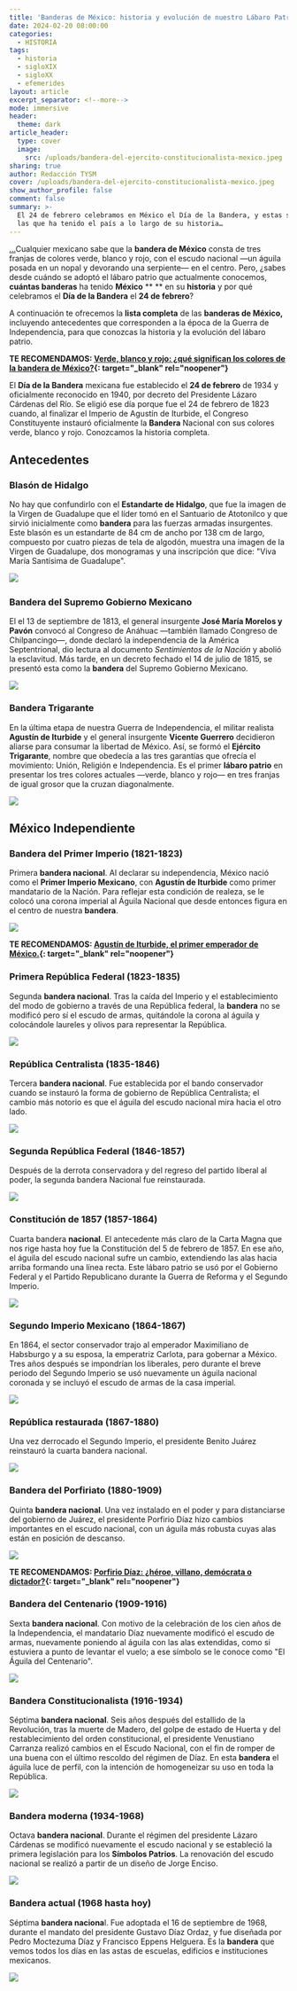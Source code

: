 ```yaml
---
title: 'Banderas de México: historia y evolución de nuestro Lábaro Patrio'
date: 2024-02-20 08:00:00
categories:
  - HISTORIA
tags:
  - historia
  - sigloXIX
  - sigloXX
  - efemerides
layout: article
excerpt_separator: <!--more-->
mode: immersive
header:
  theme: dark
article_header:
  type: cover
  image:
    src: /uploads/bandera-del-ejercito-constitucionalista-mexico.jpeg
sharing: true
author: Redacción TYSM
cover: /uploads/bandera-del-ejercito-constitucionalista-mexico.jpeg
show_author_profile: false
comment: false
summary: >-
  El 24 de febrero celebramos en México el Día de la Bandera, y estas son todas
  las que ha tenido el país a lo largo de su historia…
---
```

[...](__notset__)Cualquier mexicano sabe que la **bandera de México** consta de tres franjas de colores verde, blanco y rojo, con el escudo nacional —un águila posada en un nopal y devorando una serpiente— en el centro. Pero, ¿sabes desde cuándo se adoptó el lábaro patrio que actualmente conocemos, **cuántas banderas** ha tenido **México** ** ** en su **historia** y por qué celebramos el **Día de la Bandera** el **24 de febrero**?

A continuación te ofrecemos la **lista completa** de las **banderas de México,** incluyendo antecedentes que corresponden a la época de la Guerra de Independencia, para que conozcas la historia y la evolución del lábaro patrio.

**TE RECOMENDAMOS: [Verde, blanco y rojo: ¿qué significan los colores de la bandera de México?](https://blog.tonoysumariachi.com/mexicanisimos/2022/11/24/verde-blanco-y-rojo-que-significan-los-colores-de-bandera-de-mexico.html){: target="_blank" rel="noopener"}**

El **Día de la Bandera** mexicana fue establecido el **24 de febrero** de 1934 y oficialmente reconocido en 1940, por decreto del Presidente Lázaro Cárdenas del Río. Se eligió ese día porque fue el 24 de febrero de 1823 cuando, al finalizar el Imperio de Agustín de Iturbide, el Congreso Constituyente instauró oficialmente la **Bandera** Nacional con sus colores verde, blanco y rojo. Conozcamos la historia completa.

## Antecedentes

### Blasón de Hidalgo

No hay que confundirlo con el **Estandarte de Hidalgo**, que fue la imagen de la Virgen de Guadalupe que el líder tomó en el Santuario de Atotonilco y que sirvió inicialmente como **bandera** para las fuerzas armadas insurgentes. Este blasón es un estandarte de 84 cm de ancho por 138 cm de largo, compuesto por cuatro piezas de tela de algodón, muestra una imagen de la Virgen de Guadalupe, dos monogramas y una inscripción que dice: "Viva María Santísima de Guadalupe".

​​​​![](https://upload.wikimedia.org/wikipedia/commons/thumb/1/1e/Estandarte_1_de_Miguel_Hidalgo_MNH.jpg/598px-Estandarte_1_de_Miguel_Hidalgo_MNH.jpg)

### Bandera del Supremo Gobierno Mexicano

El el 13 de septiembre de 1813, el general insurgente **José María Morelos y Pavón** convocó al Congreso de Anáhuac —también llamado Congreso de Chilpancingo—, donde declaró la independencia de la América Septentrional, dio lectura al documento *Sentimientos de la Nación* y abolió la esclavitud. Más tarde, en un decreto fechado el 14 de julio de 1815, se presentó esta como la **bandera** del Supremo Gobierno Mexicano.

![](https://upload.wikimedia.org/wikipedia/commons/thumb/6/60/Bandera_del_Supremo_Gobierno_Mexicano.svg/1024px-Bandera_del_Supremo_Gobierno_Mexicano.svg.png)

### Bandera Trigarante

En la última etapa de nuestra Guerra de Independencia, el militar realista **Agustín de Iturbide** y el general insurgente **Vicente Guerrero** decidieron aliarse para consumar la libertad de México. Así, se formó el **Ejército Trigarante**, nombre que obedecía a las tres garantías que ofrecía el movimiento: Unión, Religión e Independencia. Es el primer **lábaro patrio** en presentar los tres colores actuales —verde, blanco y rojo— en tres franjas de igual grosor que la cruzan diagonalmente.

![](https://upload.wikimedia.org/wikipedia/commons/thumb/7/77/Flag_of_the_Three_Guarantees.svg/1024px-Flag_of_the_Three_Guarantees.svg.png)

## México Independiente

### Bandera del Primer Imperio (1821-1823)

Primera **bandera nacional**. Al declarar su independencia, México nació como el **Primer Imperio Mexicano**, con **Agustín de Iturbide** como primer mandatario de la Nación. Para reflejar esta condición de realeza, se le colocó una corona imperial al Águila Nacional que desde entonces figura en el centro de nuestra **bandera**.

![](https://upload.wikimedia.org/wikipedia/commons/thumb/4/42/Flag_of_Mexico_%281821_-_1823%29.png/1024px-Flag_of_Mexico_%281821_-_1823%29.png)

**TE RECOMENDAMOS: [Agustín de Iturbide, el primer emperador de México.](https://blog.tonoysumariachi.com/historia/2023/05/17/agustin-de-inturbide-primer-presidente-de-mexico.html){: target="_blank" rel="noopener"}**

### Primera República Federal (1823-1835)

Segunda **bandera nacional**. Tras la caída del Imperio y el establecimiento del modo de gobierno a través de una República federal, la **bandera** no se modificó pero sí el escudo de armas, quitándole la corona al águila y colocándole laureles y olivos para representar la República.

![](https://upload.wikimedia.org/wikipedia/commons/thumb/e/e2/Bandera_de_la_Primera_Rep%C3%BAblica_Federal_de_los_Estados_Unidos_Mexicanos.svg/1024px-Bandera_de_la_Primera_Rep%C3%BAblica_Federal_de_los_Estados_Unidos_Mexicanos.svg.png)

### República Centralista (1835-1846)

Tercera **bandera nacional**. Fue establecida por el bando conservador cuando se instauró la forma de gobierno de República Centralista; el cambio más notorio es que el águila del escudo nacional mira hacia el otro lado.

![](https://upload.wikimedia.org/wikipedia/commons/thumb/f/f5/Bandera_de_la_Rep%C3%BAblica_Central_Mexicana.svg/1024px-Bandera_de_la_Rep%C3%BAblica_Central_Mexicana.svg.png)

### Segunda República Federal (1846-1857)

Después de la derrota conservadora y del regreso del partido liberal al poder, la segunda bandera Nacional fue reinstaurada.

![](https://upload.wikimedia.org/wikipedia/commons/thumb/e/e2/Bandera_de_la_Primera_Rep%C3%BAblica_Federal_de_los_Estados_Unidos_Mexicanos.svg/1024px-Bandera_de_la_Primera_Rep%C3%BAblica_Federal_de_los_Estados_Unidos_Mexicanos.svg.png)

### Constitución de 1857 (1857-1864)

Cuarta bandera **nacional**. El antecedente más claro de la Carta Magna que nos rige hasta hoy fue la Constitución del 5 de febrero de 1857. En ese año, el águila del escudo nacional sufre un cambio, extendiendo las alas hacia arriba formando una línea recta. Este lábaro patrio se usó por el Gobierno Federal y el Partido Republicano durante la Guerra de Reforma y el Segundo Imperio.

![](https://upload.wikimedia.org/wikipedia/commons/thumb/c/ce/Bandera_de_la_Segunda_Rep%C3%BAblica_Federal_de_los_Estados_Unidos_Mexicanos.svg/1024px-Bandera_de_la_Segunda_Rep%C3%BAblica_Federal_de_los_Estados_Unidos_Mexicanos.svg.png)

### Segundo Imperio Mexicano (1864-1867)

En 1864, el sector conservador trajo al emperador Maximiliano de Habsburgo y a su esposa, la emperatriz Carlota, para gobernar a México. Tres años después se impondrían los liberales, pero durante el breve periodo del Segundo Imperio se usó nuevamente un águila nacional coronada y se incluyó el escudo de armas de la casa imperial.

![](https://upload.wikimedia.org/wikipedia/commons/thumb/e/ef/Flag_of_the_Second_Mexican_Empire_%281865-1867%29.svg/1024px-Flag_of_the_Second_Mexican_Empire_%281865-1867%29.svg.png)

### República restaurada (1867-1880)

Una vez derrocado el Segundo Imperio, el presidente Benito Juárez reinstauró la cuarta bandera nacional.

![](https://upload.wikimedia.org/wikipedia/commons/thumb/c/ce/Bandera_de_la_Segunda_Rep%C3%BAblica_Federal_de_los_Estados_Unidos_Mexicanos.svg/1024px-Bandera_de_la_Segunda_Rep%C3%BAblica_Federal_de_los_Estados_Unidos_Mexicanos.svg.png)

### Bandera del Porfiriato (1880-1909)

Quinta **bandera nacional**. Una vez instalado en el poder y para distanciarse del gobierno de Juárez, el presidente Porfirio Díaz hizo cambios importantes en el escudo nacional, con un águila más robusta cuyas alas están en posición de descanso.

![](https://upload.wikimedia.org/wikipedia/commons/thumb/e/e0/Bandera_de_M%C3%A9xico_%281880-1893%29.png/1024px-Bandera_de_M%C3%A9xico_%281880-1893%29.png)

**TE RECOMENDAMOS: [Porfirio Díaz: ¿héroe, villano, demócrata o dictador?](https://blog.tonoysumariachi.com/historia/2023/08/29/porfirio-d%C3%ADaz-h%C3%A9roe-dem%C3%B3crata-villano-o-dictador.html){: target="_blank" rel="noopener"}**

### Bandera del Centenario (1909-1916)

Sexta **bandera nacional**. Con motivo de la celebración de los cien años de la Independencia, el mandatario Díaz nuevamente modificó el escudo de armas, nuevamente poniendo al águila con las alas extendidas, como si estuviera a punto de levantar el vuelo; a ese símbolo se le conoce como "El Águila del Centenario".

![](https://upload.wikimedia.org/wikipedia/commons/thumb/8/8c/Bandera_de_M%C3%A9xico_%281893-1916%29.png/1024px-Bandera_de_M%C3%A9xico_%281893-1916%29.png)

### Bandera Constitucionalista (1916-1934)

Séptima **bandera nacional**. Seis años después del estallido de la Revolución, tras la muerte de Madero, del golpe de estado de Huerta y del restablecimiento del orden constitucional, el presidente Venustiano Carranza realizó cambios en el Escudo Nacional, con el fin de romper de una buena con el último rescoldo del régimen de Díaz. En esta **bandera** el águila luce de perfil, con la intención de homogeneizar su uso en toda la República.

![](https://upload.wikimedia.org/wikipedia/commons/thumb/3/32/Bandera_de_la_Tercera_Rep%C3%BAblica_Federal_de_los_Estados_Unidos_Mexicanos.svg/1024px-Bandera_de_la_Tercera_Rep%C3%BAblica_Federal_de_los_Estados_Unidos_Mexicanos.svg.png)

### Bandera moderna (1934-1968)

Octava **bandera nacional**. Durante el régimen del presidente Lázaro Cárdenas se modificó nuevamente el escudo nacional y se estableció la primera legislación para los **Símbolos Patrios**. La renovación del escudo nacional se realizó a partir de un diseño de Jorge Enciso.

![](https://upload.wikimedia.org/wikipedia/commons/thumb/7/76/Bandera_de_M%C3%A9xico_%281934-1968%29.png/1024px-Bandera_de_M%C3%A9xico_%281934-1968%29.png)

### Bandera actual (1968 hasta hoy)

Séptima **bandera naciona**l. Fue adoptada el 16 de septiembre de 1968, durante el mandato del presidente Gustavo Díaz Ordaz, y fue diseñada por Pedro Moctezuma Díaz y Francisco Eppens Helguera. Es la **bandera** que vemos todos los días en las astas de escuelas, edificios e instituciones mexicanos.

![](https://upload.wikimedia.org/wikipedia/commons/thumb/f/fc/Flag_of_Mexico.svg/1024px-Flag_of_Mexico.svg.png)